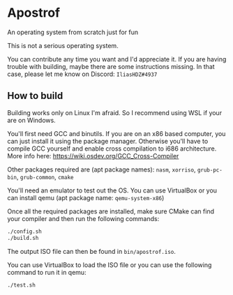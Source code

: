 # Apostrof
An operating system from scratch just for fun

This is not a serious operating system.

You can contribute any time you want and I'd appreciate it. If you are having trouble with building, maybe there are some instructions missing. In that case, please let me know on Discord: `IliasHDZ#4937`

## How to build
Building works only on Linux I'm afraid. So I recommend using WSL if your are on Windows.

You'll first need GCC and binutils. If you are on an x86 based computer, you can just install it
using the package manager. Otherwise you'll have to compile GCC yourself and enable cross compilation to
i686 architecture. More info here: https://wiki.osdev.org/GCC_Cross-Compiler

Other packages required are (apt package names): `nasm`, `xorriso`, `grub-pc-bin`, `grub-common`, `cmake`

You'll need an emulator to test out the OS. You can use VirtualBox or you can install qemu (apt package name: `qemu-system-x86`)

Once all the required packages are installed, make sure CMake can find your compiler and then run the following commands:

```bash
./config.sh
./build.sh
```

The output ISO file can then be found in `bin/apostrof.iso`.

You can use VirtualBox to load the ISO file or you can use the following command to run it in qemu:

```bash
./test.sh
```

